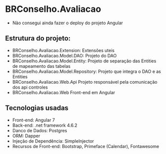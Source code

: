 # BRConselho.Avaliacao
- Não consegui ainda fazer o deploy do projeto Angular

## Estrutura do projeto:
* BRConselho.Avaliacao.Extension: Extensões uteis
* BRConselho.Avaliacao.Model.DAO:	Projeto do DAO
* BRConselho.Avaliacao.Model.Entity:	Projeto de separação das Entities de mapeamento das tabelas
* BRConselho.Avaliacao.Model.Repository: Projeto que integra o DAO e as Entities
* BRConselho.Avaliacao.Web.Api	Projeto responsável pela comunicação dos api controles
* BRConselho.Avaliacao.Web	Front-end em Angular

## Tecnologias usadas
* Front-end: Angular 7
* Back-end: .net framework 4.6.2
* Danco de Dados: Postgres
* ORM: Dapper
* Injeção de Dependência: SimpleInjector
* Recursos de Front-end: Bootstrap, Primeface (Calendar), Fontawesome
